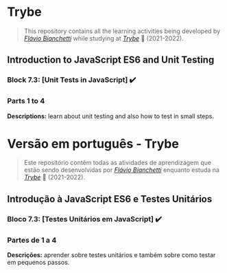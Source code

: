 # Trybe

> This repository contains all the learning activities being developed by _[Flávio Bianchetti](https://www.linkedin.com/in/flaviobianchetti/)_ while studying at _[Trybe](https://www.betrybe.com/)_ :rocket: (2021-2022).

## Introduction to JavaScript ES6 and Unit Testing


### Block 7.3: [Unit Tests in JavaScript] :heavy_check_mark:

### Parts 1 to 4

**Descriptions:** learn about unit testing and also how to test in small steps.

# Versão em português - Trybe

> Este repositório contêm todas as atividades de aprendizagem que estão sendo desenvolvidas por  _[Flávio Bianchetti](https://www.linkedin.com/in/flaviobianchetti/)_ enquanto estuda na _[Trybe](https://www.betrybe.com/)_ :rocket: (2021-2022).

## Introdução à JavaScript ES6 e Testes Unitários


### Bloco 7.3: [Testes Unitários em JavaScript] :heavy_check_mark:

### Partes de 1 a 4

**Descrições:**  aprender sobre testes unitários e também sobre como testar em pequenos passos.